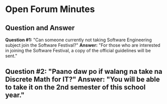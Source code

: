 # Open Forum Minutes

## **Question and Answer**

**Question #1:** "Can someone currently not taking Software Engineering subject join the Software Festival?"
**Answer:** "For those who are interested in joining the Software Festival, a copy of the official guidelines will be sent."

**Question #2:** "Paano daw po if walang na take na Discrete Math for IT?"
**Answer:** "You will be able to take it on the 2nd semester of this school year."
---
